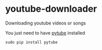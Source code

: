 # youtube-downloader
Downloading youtube videos or songs

You just need to have [pytube](https://github.com/nficano/pytube) installed
```
sudo pip install pytube
```

